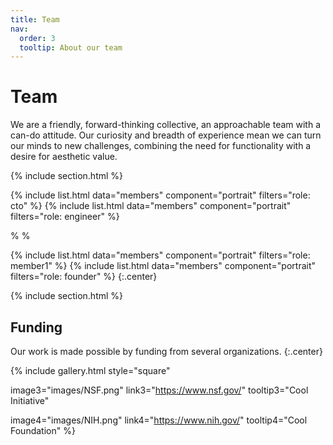 ```yaml
---
title: Team
nav:
  order: 3
  tooltip: About our team
---
```


# <i class="fas fa-users"></i>Team

We are a friendly, forward-thinking collective, an approachable team with a can-do attitude. Our curiosity and breadth of experience mean we can turn our minds to new challenges, combining the need for functionality with a desire for aesthetic value.


{% include section.html %}

{%
  include list.html
  data="members"
  component="portrait"
  filters="role: cto"
%}
{%
  include list.html
  data="members"
  component="portrait"
  filters="role: engineer"
%}

%
%

{%
  include list.html
  data="members"
  component="portrait"
  filters="role: member1"
%}
{%
  include list.html
  data="members"
  component="portrait"
  filters="role: founder"
%}
{:.center}

{% include section.html %}

## Funding

Our work is made possible by funding from several organizations.
{:.center}

{%
  include gallery.html
  style="square"


  image3="images/NSF.png"
  link3="https://www.nsf.gov/"
  tooltip3="Cool Initiative"

  image4="images/NIH.png"
  link4="https://www.nih.gov/"
  tooltip4="Cool Foundation"
%}
